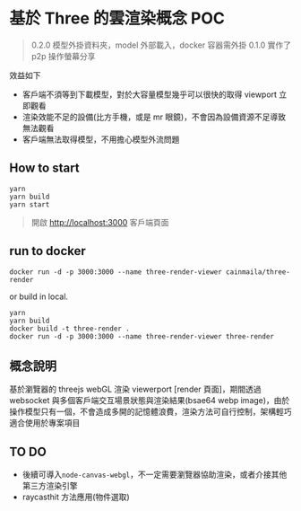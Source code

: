 # 基於 Three 的雲渲染概念 POC

> 0.2.0 模型外掛資料夾，model 外部載入，docker 容器需外掛
> 0.1.0 實作了 p2p 操作螢幕分享

效益如下

- 客戶端不須等到下載模型，對於大容量模型幾乎可以很快的取得 viewport 立即觀看
- 渲染效能不足的設備(比方手機，或是 mr 眼鏡)，不會因為設備資源不足導致無法觀看
- 客戶端無法取得模型，不用擔心模型外流問題

## How to start

```base
yarn
yarn build
yarn start
```

> 開啟 <http://localhost:3000> 客戶端頁面

## run to docker

```base
docker run -d -p 3000:3000 --name three-render-viewer cainmaila/three-render
```

or build in local.

```base
yarn
yarn build
docker build -t three-render .
docker run -d -p 3000:3000 --name three-render-viewer three-render
```

## 概念說明

基於瀏覽器的 threejs webGL 渲染 viewerport [render 頁面]，期間透過 websocket 與多個客戶端交互場景狀態與渲染結果(bsae64 webp image)，由於操作模型只有一個，不會造成多開的記憶體浪費，渲染方法可自行控制，架構輕巧適合使用於專案項目

## TO DO

- 後續可導入`node-canvas-webgl`，不一定需要瀏覽器協助渲染，或者介接其他第三方渲染引擎
- raycasthit 方法應用(物件選取)
